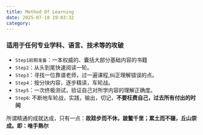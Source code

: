 ```yaml
---
title: Method Of Learning
date: 2025-07-18 19:03:32
category:
---
```

### 适用于任何专业学科、语言、技术等的攻破
- `Step1前期准备`：一本权威的、囊括大部分基础内容的书籍
- `Step2`：从头到尾快速阅读一轮。
- `Step3`：寻找一位靠谱老师，过一遍课程,纠正理解错误的点。
- `Step4`：按分块内容，逐步精读，车轮战。
- `Step5`：一次终极测试，验证自己对所学内容的理解正确度。
- `Step6`: 不断地车轮战，实践，输出，切记，**不要枉费自己，过去所有付出的时间**

所谓精通的成就达成，只有一点：**故跬步而不休，跛鳖千里；累土而不辍，丘山崇成。即：唯手熟尔**